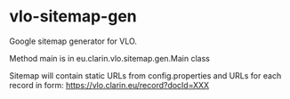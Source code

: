 # vlo-sitemap-gen
Google sitemap generator for VLO.

Method main is in eu.clarin.vlo.sitemap.gen.Main class

Sitemap will contain static URLs from config.properties and URLs for each record in form:
https://vlo.clarin.eu/record?docId=XXX
